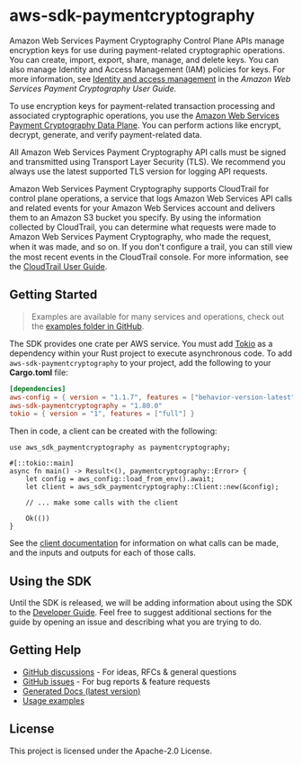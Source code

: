# aws-sdk-paymentcryptography

Amazon Web Services Payment Cryptography Control Plane APIs manage encryption keys for use during payment-related cryptographic operations. You can create, import, export, share, manage, and delete keys. You can also manage Identity and Access Management (IAM) policies for keys. For more information, see [Identity and access management](https://docs.aws.amazon.com/payment-cryptography/latest/userguide/security-iam.html) in the _Amazon Web Services Payment Cryptography User Guide._

To use encryption keys for payment-related transaction processing and associated cryptographic operations, you use the [Amazon Web Services Payment Cryptography Data Plane](https://docs.aws.amazon.com/payment-cryptography/latest/DataAPIReference/Welcome.html). You can perform actions like encrypt, decrypt, generate, and verify payment-related data.

All Amazon Web Services Payment Cryptography API calls must be signed and transmitted using Transport Layer Security (TLS). We recommend you always use the latest supported TLS version for logging API requests.

Amazon Web Services Payment Cryptography supports CloudTrail for control plane operations, a service that logs Amazon Web Services API calls and related events for your Amazon Web Services account and delivers them to an Amazon S3 bucket you specify. By using the information collected by CloudTrail, you can determine what requests were made to Amazon Web Services Payment Cryptography, who made the request, when it was made, and so on. If you don't conﬁgure a trail, you can still view the most recent events in the CloudTrail console. For more information, see the [CloudTrail User Guide](https://docs.aws.amazon.com/awscloudtrail/latest/userguide/).

## Getting Started

> Examples are available for many services and operations, check out the
> [examples folder in GitHub](https://github.com/awslabs/aws-sdk-rust/tree/main/examples).

The SDK provides one crate per AWS service. You must add [Tokio](https://crates.io/crates/tokio)
as a dependency within your Rust project to execute asynchronous code. To add `aws-sdk-paymentcryptography` to
your project, add the following to your **Cargo.toml** file:

```toml
[dependencies]
aws-config = { version = "1.1.7", features = ["behavior-version-latest"] }
aws-sdk-paymentcryptography = "1.80.0"
tokio = { version = "1", features = ["full"] }
```

Then in code, a client can be created with the following:

```rust,no_run
use aws_sdk_paymentcryptography as paymentcryptography;

#[::tokio::main]
async fn main() -> Result<(), paymentcryptography::Error> {
    let config = aws_config::load_from_env().await;
    let client = aws_sdk_paymentcryptography::Client::new(&config);

    // ... make some calls with the client

    Ok(())
}
```

See the [client documentation](https://docs.rs/aws-sdk-paymentcryptography/latest/aws_sdk_paymentcryptography/client/struct.Client.html)
for information on what calls can be made, and the inputs and outputs for each of those calls.

## Using the SDK

Until the SDK is released, we will be adding information about using the SDK to the
[Developer Guide](https://docs.aws.amazon.com/sdk-for-rust/latest/dg/welcome.html). Feel free to suggest
additional sections for the guide by opening an issue and describing what you are trying to do.

## Getting Help

* [GitHub discussions](https://github.com/awslabs/aws-sdk-rust/discussions) - For ideas, RFCs & general questions
* [GitHub issues](https://github.com/awslabs/aws-sdk-rust/issues/new/choose) - For bug reports & feature requests
* [Generated Docs (latest version)](https://awslabs.github.io/aws-sdk-rust/)
* [Usage examples](https://github.com/awslabs/aws-sdk-rust/tree/main/examples)

## License

This project is licensed under the Apache-2.0 License.

